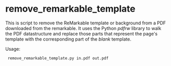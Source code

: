 # remove_remarkable_template

This is script to remove the ReMarkable template or background from a PDF downloaded from the remarkable. It uses the Python *pdfrw* library to walk the PDF datastructure and replace those parts that represent the page's template with the corresponding part of the *blank* template.

Usage:

     remove_remarkable_template.py in.pdf out.pdf

